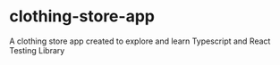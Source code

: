 # clothing-store-app
A clothing store app created to explore and learn Typescript and React Testing Library 

